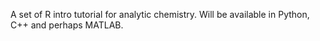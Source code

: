 A set of R intro tutorial for analytic chemistry. 
Will be available in Python, C++ and perhaps MATLAB.